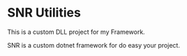 ﻿# SNR Utilities
This is a custom DLL project for my Framework.

SNR is a custom dotnet framework for do easy your project.